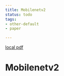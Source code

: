 ```yaml
---
title: Mobilenetv2
status: todo
tags:
- other-default
- paper

---
```


[local pdf](../../../pdfs/mobileNetV2.pdf)

# Mobilenetv2
